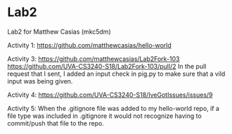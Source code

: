 # Lab2
Lab2 for Matthew Casias (mkc5dm)

Activity 1: https://github.com/matthewcasias/hello-world

Activity 3: https://github.com/matthewcasias/Lab2Fork-103
            https://github.com/UVA-CS3240-S18/Lab2Fork-103/pull/2
            In the pull request that I sent, I added an input check in pig.py to make sure that a vild input was being given.

Activity 4: https://github.com/UVA-CS3240-S18/IveGotIssues/issues/9

Activity 5: When the .gitignore file was added to my hello-world repo, if a file type was included in .gitignore it would not recognize having to commit/push that file to the repo.
